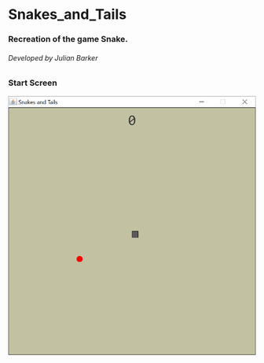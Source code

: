 # Snakes_and_Tails
### Recreation of the game Snake.
###### Developed by Julian Barker

### Start Screen
![Start](https://github.com/julianb393/Snakes_and_Tails/blob/master/screenshots/start.png)
